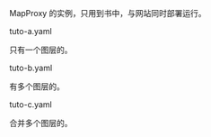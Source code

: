 MapProxy 的实例，只用到书中，与网站同时部署运行。


tuto-a.yaml

只有一个图层的。

tuto-b.yaml

有多个图层的。

tuto-c.yaml

合并多个图层的。

